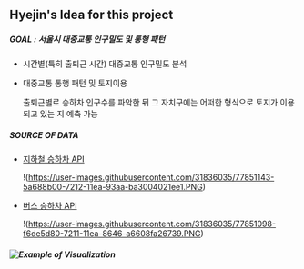Hyejin's Idea for this project
--------------------------------

##### GOAL : 서울시 대중교통 인구밀도 및 통행 패턴
- 시간별(특히 출퇴근 시간) 대중교통 인구밀도 분석
- 대중교통 통행 패턴 및 토지이용

    출퇴근별로 승하차 인구수를 파악한 뒤 그 자치구에는 어떠한 형식으로 토지가 이용되고 있는 지 예측 가능
    
##### SOURCE OF DATA
- [지하철 승하차 API](https://data.seoul.go.kr/dataList/OA-12252/S/1/datasetView.do)

    !(https://user-images.githubusercontent.com/31836035/77851143-5a688b00-7212-11ea-93aa-ba3004021ee1.PNG)

- [버스 승하차 API](https://data.seoul.go.kr/dataList/OA-12913/S/1/datasetView.do)

    !(https://user-images.githubusercontent.com/31836035/77851098-f6de5d80-7211-11ea-8646-a6608fa26739.PNG)

##### ![Example of Visualization](https://user-images.githubusercontent.com/31836035/77850900-87b43980-7210-11ea-9f8d-ad90b66f7358.jpg)
